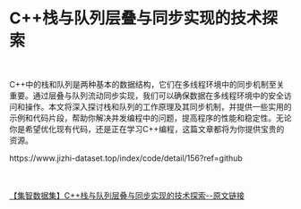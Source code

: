 <h1>C++栈与队列层叠与同步实现的技术探索</h1><br /><p>C++中的栈和队列是两种基本的数据结构，它们在多线程环境中的同步机制至关重要。通过层叠与队列流动同步实现，我们可以确保数据在多线程环境中的安全访问和操作。本文将深入探讨栈和队列的工作原理及其同步机制，并提供一些实用的示例和代码片段，帮助你解决并发编程中的问题，提高程序的性能和稳定性。无论你是希望优化现有代码，还是正在学习C++编程，这篇文章都将为你提供宝贵的资源。</p><p>https://www.jizhi-dataset.top/index/code/detail/156?ref=github</p><br /><br /><a href="https://www.jizhi-dataset.top/index/code/detail/156?ref=github" target="_blank">【集智数据集】C++栈与队列层叠与同步实现的技术探索--原文链接</a>